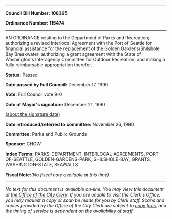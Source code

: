 

********

**Council Bill Number: 108365**
   
**Ordinance Number: 115474**
********

 AN ORDINANCE relating to the Department of Parks and Recreation; authorizing a revised Interlocal Agreement with the Port of Seattle for financial assistance for the replacement of the Golden Gardens/Shilshole Bay Breakwater; authorizing a grant agreement with the State of Washington's Interagency Committee for Outdoor Recreation; and making a fully reimbursable appropriation therefor.

**Status:** Passed
   
**Date passed by Full Council:** December 17, 1990
   
**Vote:** Full Council vote 9-0
   
**Date of Mayor's signature:** December 21, 1990
   
[(about the signature date)](/~public/approvaldate.htm)
   
   
   
**Date introduced/referred to committee:** November 26, 1990
   
**Committee:** Parks and Public Grounds
   
**Sponsor:** CHOW
   
   
**Index Terms:** PARKS-DEPARTMENT, INTERLOCAL-AGREEMENTS, PORT-OF-SEATTLE, GOLDEN-GARDENS-PARK, SHILSHOLE-BAY, GRANTS, WASHINGTON-STATE, SEAWALLS

**Fiscal Note:**_(No fiscal note available at this time)_
********

_No text for this document is available on-line. You may view this document at [the Office of the City Clerk](http://www.seattle.gov/leg/clerk/contactUs.htm). If you are unable to visit the Clerk's Office, you may request a copy or scan be made for you by Clerk staff. Scans and copies provided by the Office of the City Clerk are subject to [copy fees](http://clerk.seattle.gov/~public/clerkfees.htm), and the timing of service is dependent on the availability of staff._

